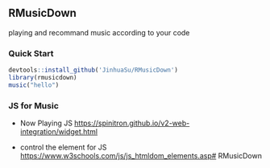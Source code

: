 ## RMusicDown

playing and recommand music according to your code 

### Quick Start

```r
devtools::install_github('JinhuaSu/RMusicDown')
library(rmusicdown) 
music("hello")
```

### JS for Music

- Now Playing JS https://spinitron.github.io/v2-web-integration/widget.html

- control the element for JS https://www.w3schools.com/js/js_htmldom_elements.asp# RMusicDown
